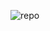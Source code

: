 ![repo](https://github.com/BenjaminMedina95/contadorregresivo/assets/54634043/850559b7-7d42-43a2-b2c5-3ae6066ff98f)
